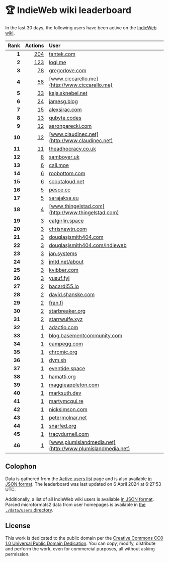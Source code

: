 # 🏆 IndieWeb wiki leaderboard

In the last 30 days, the following users have been active on the [IndieWeb wiki](https://indieweb.org).

| Rank | Actions | User |
|-----:|--------:|:-----|
| **1** | [204](https://indieweb.org/Special:Contributions/Tantek.com) | [tantek.com](http://tantek.com) |
| **2** | [123](https://indieweb.org/Special:Contributions/Loqi.me) | [loqi.me](http://loqi.me) |
| **3** | [78](https://indieweb.org/Special:Contributions/Gregorlove.com) | [gregorlove.com](http://gregorlove.com) |
| **4** | [58](https://indieweb.org/Special:Contributions/Www.ciccarello.me) | [www.ciccarello.me](http://www.ciccarello.me) |
| **5** | [33](https://indieweb.org/Special:Contributions/Kaja.sknebel.net) | [kaja.sknebel.net](http://kaja.sknebel.net) |
| **6** | [24](https://indieweb.org/Special:Contributions/Jamesg.blog) | [jamesg.blog](http://jamesg.blog) |
| **7** | [15](https://indieweb.org/Special:Contributions/Alexsirac.com) | [alexsirac.com](http://alexsirac.com) |
| **8** | [13](https://indieweb.org/Special:Contributions/Qubyte.codes) | [qubyte.codes](http://qubyte.codes) |
| **9** | [12](https://indieweb.org/Special:Contributions/Aaronparecki.com) | [aaronparecki.com](http://aaronparecki.com) |
| **10** | [12](https://indieweb.org/Special:Contributions/Www.claudinec.net) | [www.claudinec.net](http://www.claudinec.net) |
| **11** | [11](https://indieweb.org/Special:Contributions/Theadhocracy.co.uk) | [theadhocracy.co.uk](http://theadhocracy.co.uk) |
| **12** | [8](https://indieweb.org/Special:Contributions/Samboyer.uk) | [samboyer.uk](http://samboyer.uk) |
| **13** | [6](https://indieweb.org/Special:Contributions/Cali.moe) | [cali.moe](http://cali.moe) |
| **14** | [6](https://indieweb.org/Special:Contributions/Roobottom.com) | [roobottom.com](http://roobottom.com) |
| **15** | [6](https://indieweb.org/Special:Contributions/Scoutaloud.net) | [scoutaloud.net](http://scoutaloud.net) |
| **16** | [5](https://indieweb.org/Special:Contributions/Pesce.cc) | [pesce.cc](http://pesce.cc) |
| **17** | [5](https://indieweb.org/Special:Contributions/Sarajaksa.eu) | [sarajaksa.eu](http://sarajaksa.eu) |
| **18** | [4](https://indieweb.org/Special:Contributions/Www.thingelstad.com) | [www.thingelstad.com](http://www.thingelstad.com) |
| **19** | [3](https://indieweb.org/Special:Contributions/Catgirlin.space) | [catgirlin.space](http://catgirlin.space) |
| **20** | [3](https://indieweb.org/Special:Contributions/Chrisnewtn.com) | [chrisnewtn.com](http://chrisnewtn.com) |
| **21** | [3](https://indieweb.org/Special:Contributions/Douglasjsmith404.com) | [douglasjsmith404.com](http://douglasjsmith404.com) |
| **22** | [3](https://indieweb.org/Special:Contributions/Douglasjsmith404.com_indieweb) | [douglasjsmith404.com/indieweb](http://douglasjsmith404.com/indieweb) |
| **23** | [3](https://indieweb.org/Special:Contributions/Jan.systems) | [jan.systems](http://jan.systems) |
| **24** | [3](https://indieweb.org/Special:Contributions/Jmtd.net_about) | [jmtd.net/about](http://jmtd.net/about) |
| **25** | [3](https://indieweb.org/Special:Contributions/Kvibber.com) | [kvibber.com](http://kvibber.com) |
| **26** | [3](https://indieweb.org/Special:Contributions/Yusuf.fyi) | [yusuf.fyi](http://yusuf.fyi) |
| **27** | [2](https://indieweb.org/Special:Contributions/Bacardi55.io) | [bacardi55.io](http://bacardi55.io) |
| **28** | [2](https://indieweb.org/Special:Contributions/David.shanske.com) | [david.shanske.com](http://david.shanske.com) |
| **29** | [2](https://indieweb.org/Special:Contributions/Fran.fi) | [fran.fi](http://fran.fi) |
| **30** | [2](https://indieweb.org/Special:Contributions/Starbreaker.org) | [starbreaker.org](http://starbreaker.org) |
| **31** | [2](https://indieweb.org/Special:Contributions/Starrwulfe.xyz) | [starrwulfe.xyz](http://starrwulfe.xyz) |
| **32** | [1](https://indieweb.org/Special:Contributions/Adactio.com) | [adactio.com](http://adactio.com) |
| **33** | [1](https://indieweb.org/Special:Contributions/Blog.basementcommunity.com) | [blog.basementcommunity.com](http://blog.basementcommunity.com) |
| **34** | [1](https://indieweb.org/Special:Contributions/Campegg.com) | [campegg.com](http://campegg.com) |
| **35** | [1](https://indieweb.org/Special:Contributions/Chromic.org) | [chromic.org](http://chromic.org) |
| **36** | [1](https://indieweb.org/Special:Contributions/Dym.sh) | [dym.sh](http://dym.sh) |
| **37** | [1](https://indieweb.org/Special:Contributions/Eventide.space) | [eventide.space](http://eventide.space) |
| **38** | [1](https://indieweb.org/Special:Contributions/Hamatti.org) | [hamatti.org](http://hamatti.org) |
| **39** | [1](https://indieweb.org/Special:Contributions/Maggieappleton.com) | [maggieappleton.com](http://maggieappleton.com) |
| **40** | [1](https://indieweb.org/Special:Contributions/Marksuth.dev) | [marksuth.dev](http://marksuth.dev) |
| **41** | [1](https://indieweb.org/Special:Contributions/Martymcgui.re) | [martymcgui.re](http://martymcgui.re) |
| **42** | [1](https://indieweb.org/Special:Contributions/Nicksimson.com) | [nicksimson.com](http://nicksimson.com) |
| **43** | [1](https://indieweb.org/Special:Contributions/Petermolnar.net) | [petermolnar.net](http://petermolnar.net) |
| **44** | [1](https://indieweb.org/Special:Contributions/Snarfed.org) | [snarfed.org](http://snarfed.org) |
| **45** | [1](https://indieweb.org/Special:Contributions/Tracydurnell.com) | [tracydurnell.com](http://tracydurnell.com) |
| **46** | [1](https://indieweb.org/Special:Contributions/Www.plumislandmedia.net) | [www.plumislandmedia.net](http://www.plumislandmedia.net) |


## Colophon

Data is gathered from the [Active users list](https://indieweb.org/Special:ActiveUsers) page and is also available [in JSON format](https://github.com/jgarber623/indieweb-wiki-leaderboard/blob/main/data/leaderboard.json). The leaderboard was last updated on 6 April 2024 at 6:27:53 UTC.

Additionally, a list of all IndieWeb wiki users is available [in JSON format](https://github.com/jgarber623/indieweb-wiki-leaderboard/blob/main/data/users.json). Parsed microformats2 data from user homepages is available in [the `./data/users` directory](https://github.com/jgarber623/indieweb-wiki-leaderboard/blob/main/data/users).

## License

This work is dedicated to the public domain per the [Creative Commons CC0 1.0 Universal Public Domain Dedication](https://creativecommons.org/publicdomain/zero/1.0/). You can copy, modify, distribute and perform the work, even for commercial purposes, all without asking permission.
